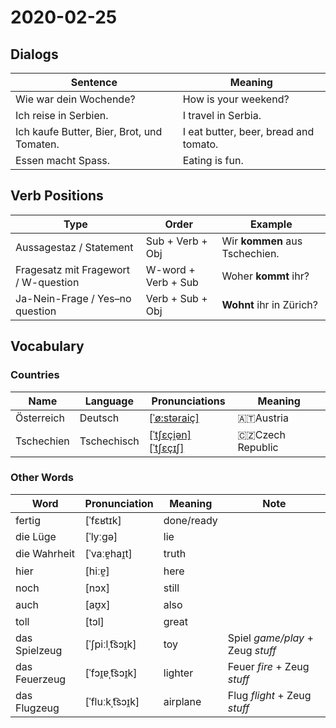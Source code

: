 # 2020-02-25

## Dialogs

Sentence|Meaning
-|-
Wie war dein Wochende?|How is your weekend?
Ich reise in Serbien.|I travel in Serbia.
Ich kaufe Butter, Bier, Brot, und Tomaten.|I eat butter, beer, bread and tomato.
Essen macht Spass.|Eating is fun.

## Verb Positions

Type|Order|Example
-|-|-
Aussagestaz / Statement|Sub + Verb + Obj|Wir **kommen** aus Tschechien.
Fragesatz mit Fragewort / W-question|W-word + Verb + Sub|Woher **kommt** ihr?
Ja-Nein-Frage / Yes–no question|Verb + Sub + Obj|**Wohnt** ihr in Zürich?

## Vocabulary

### Countries

Name|Language|Pronunciations|Meaning
-|-|-|-
Österreich|Deutsch|[\[ˈø:stəraiç\]](https://cdn.duden.de/_media_/audio/ID4520902_408628586.mp3)|🇦🇹Austria
Tschechien|Tschechisch|[\[ˈtʃɛçi̯ən\]](https://sounds.pons.com/sounds/6/de/b8/b8c66e1f1f6bb43329132674a31632c6.8.90.mp3) [\[ˈtʃɛçɪʃ\]](https://sounds.pons.com/sounds/6/de/4f/4f7b5516d7c9772f9d280d8a927b9fbd.8.90.mp3)|🇨🇿Czech Republic

### Other Words

Word|Pronunciation|Meaning|Note
-|-|-|-
fertig|[ˈfɛʁtɪk]|done/ready
die Lüge|[ˈlyːɡə]|lie
die Wahrheit|[ˈvaːɐ̯haɪ̯t]|truth
hier|[hiːɐ̯]|here
noch|[nɔx]|still
auch|[aʊ̯x]|also
toll|[tɔl]|great
das Spielzeug|[ˈʃpiːlˌt͡sɔɪ̯k]|toy|Spiel *game/play* +‎ Zeug *stuff*
das Feuerzeug|[ˈfɔɪ̯ɐˌt͡sɔɪ̯k]|lighter|Feuer *fire* +‎ Zeug *stuff*
das Flugzeug|[ˈfluːkˌt͡sɔɪ̯k]|airplane|Flug *flight* +‎ Zeug *stuff*

<!--stackedit_data:
eyJoaXN0b3J5IjpbMTE4Njc1ODk4MV19
-->